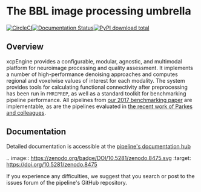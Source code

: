 # The BBL image processing umbrella

[![CircleCI](https://circleci.com/gh/PennBBL/xcpEngine/tree/master.svg?style=svg)](https://circleci.com/gh/PennBBL/xcpEngine/tree/master)[![Documentation Status](https://readthedocs.org/projects/ansicolortags/badge/?version=latest)](http://xcpengine.readthedocs.io/?badge=latest)[![PyPI download total](https://img.shields.io/pypi/dt/ansicolortags.svg)](https://pypi.python.org/pypi/xcpengine-container/)

## Overview

xcpEngine provides a configurable, modular, agnostic, and multimodal platform for neuroimage
processing and quality assessment. It implements a number of high-performance denoising approaches
and computes regional and voxelwise values of interest for each modality. The system provides tools
for calculating functional connectivity after preprocessing has been run in `FMRIPREP`, as well as
a standard toolkit for benchmarking pipeline performance. All pipelines from [our 2017 benchmarking
paper](https://www.ncbi.nlm.nih.gov/pubmed/28302591) are implementable, as are the pipelines
evaluated in [the recent work of Parkes and
colleagues](https://www.biorxiv.org/content/early/2017/11/05/156380).

## Documentation

Detailed documentation is accessible at the [pipeline's documentation
hub](http://xcpengine.readthedocs.io)

.. image:: https://zenodo.org/badge/DOI/10.5281/zenodo.8475.svg
   :target: https://doi.org/10.5281/zenodo.8475

If you experience any difficulties, we suggest that you search or post to the
issues forum of the pipeline's GitHub repository.
